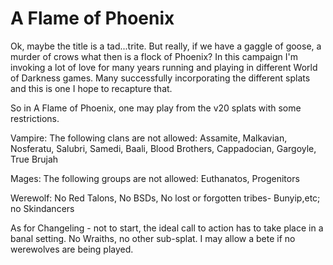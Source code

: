 # A Flame of Phoenix #

Ok, maybe the title is a tad...trite. But really, if we have a gaggle of goose, a murder of crows what then is a flock of Phoenix?
In this campaign I'm invoking a lot of love for many years running and playing in different World of Darkness games. Many successfully incorporating
the different splats and this is one I hope to recapture that.

So in A Flame of Phoenix, one may play from the v20 splats with some restrictions.

Vampire: The following clans are not allowed: Assamite, Malkavian, Nosferatu, Salubri, Samedi, Baali, Blood Brothers, Cappadocian, Gargoyle, True Brujah

Mages: The following groups are not allowed: Euthanatos, Progenitors

Werewolf: No Red Talons, No BSDs, No lost or forgotten tribes- Bunyip,etc; no Skindancers

As for Changeling - not to start, the ideal call to action has to take place in a banal setting.
No Wraiths, no other sub-splat. I may allow a bete if no werewolves are being played.



